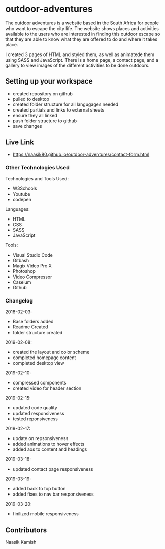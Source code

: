 # outdoor-adventures

The outdoor adventures is a website based in the South Africa for people who want to escape the city life. The website shows places and activities available to the users who are interested in finding this outdoor escape so that they are able to know what they are offered to do and where it takes place.

I created 3 pages of HTML and styled them, as well as animatede them using SASS and JavaScript. There is a home page, a contact page, and a gallery to view images of the different activities to be done outdoors.


## Setting up your workspace

- created repository on github
- pulled to desktop
- created folder structure for all langugages needed
- created partials and links to external sheets
- ensure they all linked
- push folder structure to github
- save changes

## Live Link

-  https://naasik80.github.io/outdoor-adventures/contact-form.html

### Other Technologies Used

Technologies and Tools Used:

- W3Schools
- Youtube
- codepen

Languages:

- HTML
- CSS
- SASS
- JavaScript

Tools:

- Visual Studio Code
- Gitbash
- Magix Video Pro X
- Photoshop
- Video Compressor
- Caseium
- Github

### Changelog

2018-02-03:
- Base folders added
- Readme Created 
- folder structure created

2019-02-08:
- created the layout and color scheme
- completed homepage content
- completed desktop view

2019-02-10:
- compressed components
- created video for header section

2019-02-15:
- updated code quality 
- updated responsiveness
- tested reponsiveness

2019-02-17:
- update on repsonsiveness
- added animations to hover effects
- added aos to content and headings

2019-03-18:
- updated contact page responsiveness

2019-03-19:
- added back to top button
- added fixes to nav bar responsiveness

2019-03-20:
- finilized mobile responsiveness

## Contributors

Naasik Kamish


